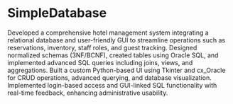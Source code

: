# SimpleDatabase
Developed a comprehensive hotel management system integrating a relational database and user-friendly GUI to streamline operations such as reservations, inventory, staff roles, and guest tracking. Designed normalized schemas (3NF/BCNF), created tables using Oracle SQL, and implemented advanced SQL queries including joins, views, and aggregations. Built a custom Python-based UI using Tkinter and cx_Oracle for CRUD operations, advanced querying, and database visualization. Implemented login-based access and GUI-linked SQL functionality with real-time feedback, enhancing administrative usability.
